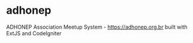 # adhonep
ADHONEP Association Meetup System - https://adhonep.org.br built with ExtJS and CodeIgniter
